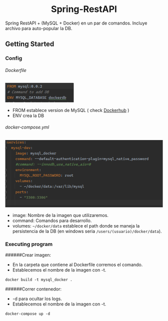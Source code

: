 <h1 align="center"> Spring-RestAPI </h1>

Spring RestAPI + (MySQL + Docker) en un par de comandos.
Incluye archivo para auto-popular la DB.

## Getting Started
### Config 
###### Dockerfile
![](./backend-api/Docs/dockerfile_1.png)

* FROM establece version de MySQL ( check [Dockerhub](https://hub.docker.com/) )
* ENV crea la DB

###### docker-compose.yml
![](./backend-api/Docs/docker-compose_1.png)
* image: Nombre de la imagen que utilizaremos.
* command: Comandos para desarrollo.
* volumes: `~/docker/data` establece el path donde se maneja la persistencia de la DB (en windows seria `/users/(usuario)/docker/data`).

### Executing program
######Crear imagen:
* En la carpeta que contiene al Dockerfile corremos el comando.
* Establecemos el nombre de la imagen con -t.  

```
docker build -t mysql_docker .
```

######Correr contenedor:
* -d para ocultar los logs.
* Establecemos el nombre de la imagen con -t.  

```
docker-compose up -d
```
